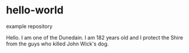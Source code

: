 # hello-world
example repository

Hello. I am one of the Dunedain. I am 182 years old and I protect the Shire from the guys who killed John Wick's dog.
